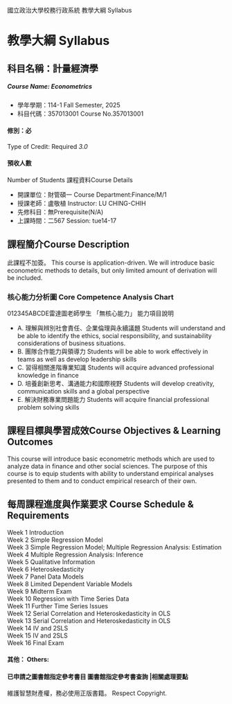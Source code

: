 國立政治大學校務行政系統 教學大綱 Syllabus
# 教學大綱 Syllabus
##  科目名稱：計量經濟學 
#####  Course Name: Econometrics
  * 學年學期：114-1 Fall Semester, 2025 
  * 科目代碼：357013001 Course No.357013001
#### 修別：必
Type of Credit: Required 
_3.0_
#### 預收人數
Number of Students
課程資料Course Details
  * 開課單位：財管碩一 Course Department:Finance/M/1 
  * 授課老師：盧敬植 Instructor: LU CHING-CHIH 
  * 先修科目：無Prerequisite(N/A)
  * 上課時間：二567 Session: tue14-17
##  課程簡介Course Description
此課程不加簽。
This course is application-driven. We will introduce basic econometric methods to details, but only limited amount of derivation will be included. 
###  核心能力分析圖 Core Competence Analysis Chart
012345ABCDE雷達圖老師學生
「無核心能力」 
能力項目說明
  * A. 理解與辨別社會責任、企業倫理與永續議題 Students will understand and be able to identify the ethics, social responsibility, and sustainability considerations of business situations.
  * B. 團隊合作能力與領導力 Students will be able to work effectively in teams as well as develop leadership skills
  * C. 習得相關進階專業知識 Students will acquire advanced professional knowledge in finance
  * D. 培養創新思考、溝通能力和國際視野 Students will develop creativity, communication skills and a global perspective
  * E. 解決財務專業問題能力 Students will acquire financial professional problem solving skills
##  課程目標與學習成效Course Objectives & Learning Outcomes 
This course will introduce basic econometric methods which are used to analyze data in finance and other social sciences. The purpose of this course is to equip students with ability to understand empirical analyses presented to them and to conduct empirical research of their own.
##  每周課程進度與作業要求 Course Schedule & Requirements
Week 1 Introduction  
Week 2 Simple Regression Model  
Week 3 Simple Regression Model; Multiple Regression Analysis: Estimation  
Week 4 Multiple Regression Analysis: Inference  
Week 5 Qualitative Information   
Week 6 Heteroskedasticity  
Week 7 Panel Data Models  
Week 8 Limited Dependent Variable Models  
Week 9 Midterm Exam  
Week 10 Regression with Time Series Data  
Week 11 Further Time Series Issues  
Week 12 Serial Correlation and Heteroskedasticity in OLS  
Week 13 Serial Correlation and Heteroskedasticity in OLS  
Week 14 IV and 2SLS  
Week 15 IV and 2SLS  
Week 16 Final Exam
####  其他： Others:
####  已申請之圖書館指定參考書目  圖書館指定參考書查詢 |相關處理要點
維護智慧財產權，務必使用正版書籍。 Respect Copyright.